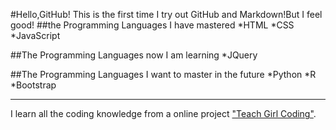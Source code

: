 #Hello,GitHub!
This is the first time I try out GitHub and Markdown!But I feel good!
##the Programming Languages I have mastered
*HTML
*CSS
*JavaScript

##The Programming Languages now I am learning
*JQuery

##The Programming Languages I want to master in the future
*Python
*R
*Bootstrap

***
I learn all the coding knowledge from a online project ["Teach Girl Coding"](https://www.cxy61.com/girl/decades-theme/index-image/index.html).
